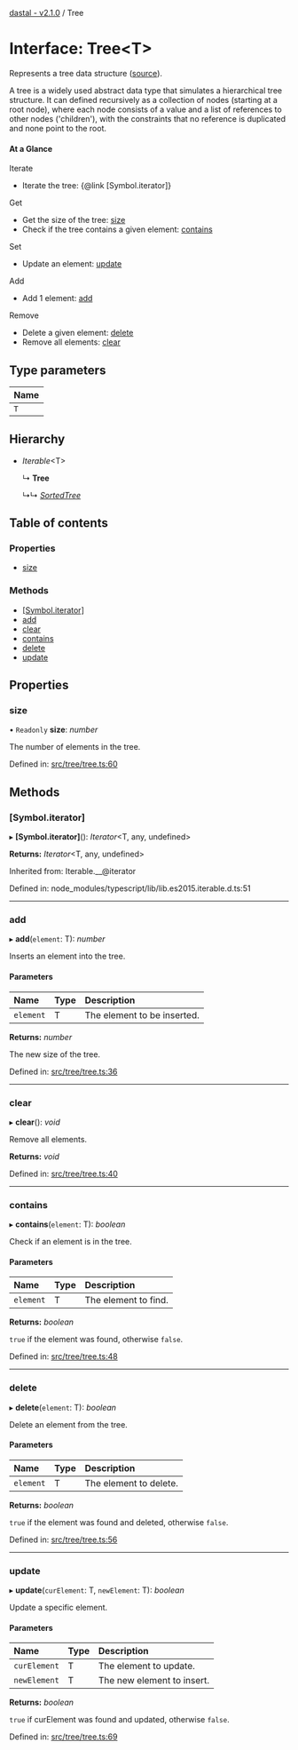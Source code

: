[dastal - v2.1.0](../README.md) / Tree

# Interface: Tree<T\>

Represents a tree data structure ([source](https://en.wikipedia.org/wiki/Tree_(data_structure))).

A tree is a widely used abstract data type that simulates a hierarchical tree structure.
It can defined recursively as a collection of nodes (starting at a root node),
where each node consists of a value and a list of references to other nodes ('children'), with the
constraints that no reference is duplicated and none point to the root.

#### At a Glance

Iterate
- Iterate the tree: {@link [Symbol.iterator]}

Get
- Get the size of the tree: [size](tree.md#size)
- Check if the tree contains a given element: [contains](tree.md#contains)

Set
- Update an element: [update](tree.md#update)

Add
- Add 1 element: [add](tree.md#add)

Remove
- Delete a given element: [delete](tree.md#delete)
- Remove all elements: [clear](tree.md#clear)

## Type parameters

| Name |
| :------ |
| `T` |

## Hierarchy

- *Iterable*<T\>

  ↳ **Tree**

  ↳↳ [*SortedTree*](sortedtree.md)

## Table of contents

### Properties

- [size](tree.md#size)

### Methods

- [[Symbol.iterator]](tree.md#[symbol.iterator])
- [add](tree.md#add)
- [clear](tree.md#clear)
- [contains](tree.md#contains)
- [delete](tree.md#delete)
- [update](tree.md#update)

## Properties

### size

• `Readonly` **size**: *number*

The number of elements in the tree.

Defined in: [src/tree/tree.ts:60](https://github.com/havelessbemore/dastal/blob/99eb870/src/tree/tree.ts#L60)

## Methods

### [Symbol.iterator]

▸ **[Symbol.iterator]**(): *Iterator*<T, any, undefined\>

**Returns:** *Iterator*<T, any, undefined\>

Inherited from: Iterable.\_\_@iterator

Defined in: node_modules/typescript/lib/lib.es2015.iterable.d.ts:51

___

### add

▸ **add**(`element`: T): *number*

Inserts an element into the tree.

#### Parameters

| Name | Type | Description |
| :------ | :------ | :------ |
| `element` | T | The element to be inserted. |

**Returns:** *number*

The new size of the tree.

Defined in: [src/tree/tree.ts:36](https://github.com/havelessbemore/dastal/blob/99eb870/src/tree/tree.ts#L36)

___

### clear

▸ **clear**(): *void*

Remove all elements.

**Returns:** *void*

Defined in: [src/tree/tree.ts:40](https://github.com/havelessbemore/dastal/blob/99eb870/src/tree/tree.ts#L40)

___

### contains

▸ **contains**(`element`: T): *boolean*

Check if an element is in the tree.

#### Parameters

| Name | Type | Description |
| :------ | :------ | :------ |
| `element` | T | The element to find. |

**Returns:** *boolean*

`true` if the element was found, otherwise `false`.

Defined in: [src/tree/tree.ts:48](https://github.com/havelessbemore/dastal/blob/99eb870/src/tree/tree.ts#L48)

___

### delete

▸ **delete**(`element`: T): *boolean*

Delete an element from the tree.

#### Parameters

| Name | Type | Description |
| :------ | :------ | :------ |
| `element` | T | The element to delete. |

**Returns:** *boolean*

`true` if the element was found and deleted, otherwise `false`.

Defined in: [src/tree/tree.ts:56](https://github.com/havelessbemore/dastal/blob/99eb870/src/tree/tree.ts#L56)

___

### update

▸ **update**(`curElement`: T, `newElement`: T): *boolean*

Update a specific element.

#### Parameters

| Name | Type | Description |
| :------ | :------ | :------ |
| `curElement` | T | The element to update. |
| `newElement` | T | The new element to insert. |

**Returns:** *boolean*

`true` if curElement was found and updated, otherwise `false`.

Defined in: [src/tree/tree.ts:69](https://github.com/havelessbemore/dastal/blob/99eb870/src/tree/tree.ts#L69)
